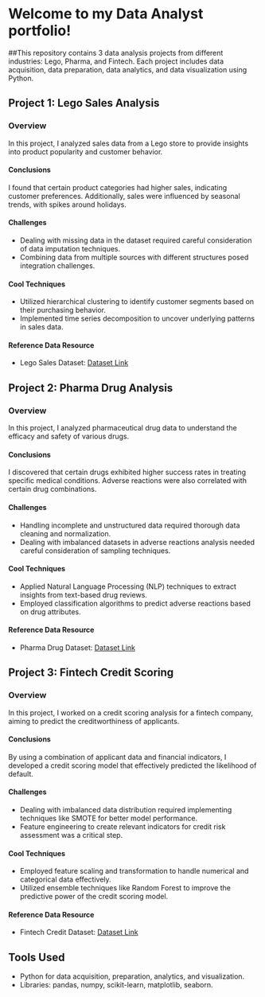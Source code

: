 # Welcome to my Data Analyst portfolio! 
##This repository contains 3 data analysis projects from different industries: Lego, Pharma, and Fintech. Each project includes data acquisition, data preparation, data analytics, and data visualization using Python.

## Project 1: Lego Sales Analysis

### Overview
In this project, I analyzed sales data from a Lego store to provide insights into product popularity and customer behavior.

#### Conclusions
I found that certain product categories had higher sales, indicating customer preferences. Additionally, sales were influenced by seasonal trends, with spikes around holidays.

#### Challenges
- Dealing with missing data in the dataset required careful consideration of data imputation techniques.
- Combining data from multiple sources with different structures posed integration challenges.

#### Cool Techniques
- Utilized hierarchical clustering to identify customer segments based on their purchasing behavior.
- Implemented time series decomposition to uncover underlying patterns in sales data.

#### Reference Data Resource
- Lego Sales Dataset: [Dataset Link](link_to_dataset)

## Project 2: Pharma Drug Analysis

### Overview
In this project, I analyzed pharmaceutical drug data to understand the efficacy and safety of various drugs.

#### Conclusions
I discovered that certain drugs exhibited higher success rates in treating specific medical conditions. Adverse reactions were also correlated with certain drug combinations.

#### Challenges
- Handling incomplete and unstructured data required thorough data cleaning and normalization.
- Dealing with imbalanced datasets in adverse reactions analysis needed careful consideration of sampling techniques.

#### Cool Techniques
- Applied Natural Language Processing (NLP) techniques to extract insights from text-based drug reviews.
- Employed classification algorithms to predict adverse reactions based on drug attributes.

#### Reference Data Resource
- Pharma Drug Dataset: [Dataset Link](link_to_dataset)

## Project 3: Fintech Credit Scoring

### Overview
In this project, I worked on a credit scoring analysis for a fintech company, aiming to predict the creditworthiness of applicants.

#### Conclusions
By using a combination of applicant data and financial indicators, I developed a credit scoring model that effectively predicted the likelihood of default.

#### Challenges
- Dealing with imbalanced data distribution required implementing techniques like SMOTE for better model performance.
- Feature engineering to create relevant indicators for credit risk assessment was a critical step.

#### Cool Techniques
- Employed feature scaling and transformation to handle numerical and categorical data effectively.
- Utilized ensemble techniques like Random Forest to improve the predictive power of the credit scoring model.

#### Reference Data Resource
- Fintech Credit Dataset: [Dataset Link](link_to_dataset)

## Tools Used
- Python for data acquisition, preparation, analytics, and visualization.
- Libraries: pandas, numpy, scikit-learn, matplotlib, seaborn.
